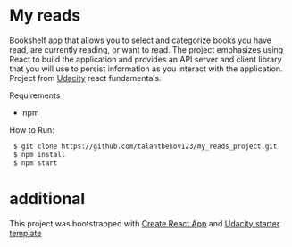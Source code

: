 # My reads
Bookshelf app that allows you to select and categorize books you have read, are currently reading, or want to read. The project emphasizes using React to build the application and provides an API server and client library that you will use to persist information as you interact with the application. Project from [Udacity](https://www.udacity.com/) react fundamentals.

Requirements
 - npm
 
How to Run:
```sh
 $ git clone https://github.com/talantbekov123/my_reads_project.git
 $ npm install
 $ npm start
```

# additional
This project was bootstrapped with [Create React App](https://github.com/facebookincubator/create-react-app) and [Udacity starter template](https://github.com/udacity/reactnd-project-myreads-starter)